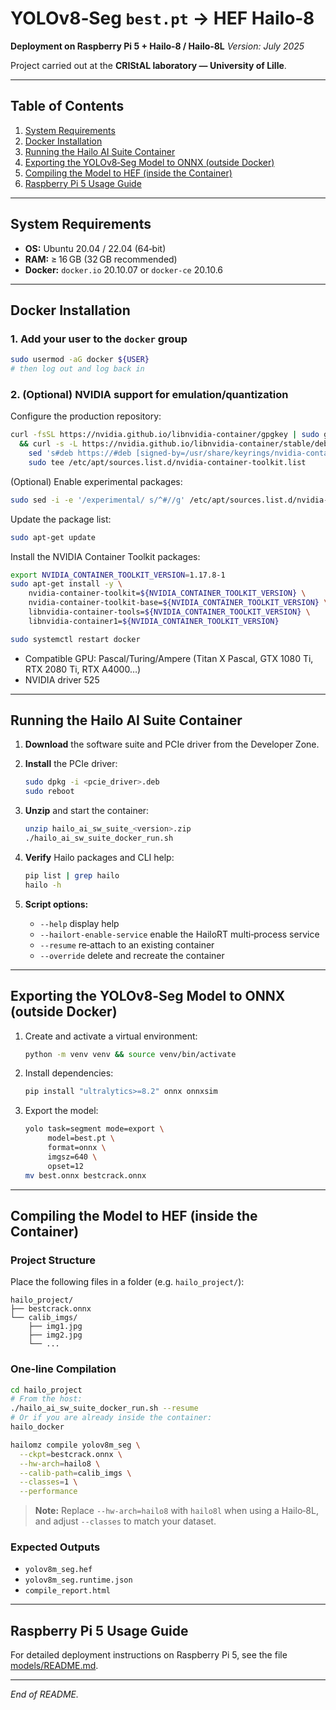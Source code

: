 # YOLOv8‑Seg `best.pt` → HEF Hailo‑8

**Deployment on Raspberry Pi 5 + Hailo‑8 / Hailo‑8L**
*Version: July 2025*

Project carried out at the **CRIStAL laboratory — University of Lille**.

---

## Table of Contents

1. [System Requirements](#system-requirements)
2. [Docker Installation](#docker-installation)
3. [Running the Hailo AI Suite Container](#running-the-hailo-ai-suite-container)
4. [Exporting the YOLOv8‑Seg Model to ONNX (outside Docker)](#exporting-the-yolov8‑seg-model-to-onnx-outside-docker)
5. [Compiling the Model to HEF (inside the Container)](#compiling-the-model-to-hef-inside-the-container)
6. [Raspberry Pi 5 Usage Guide](#raspberry-pi-5-usage-guide)

---

## System Requirements

* **OS:** Ubuntu 20.04 / 22.04 (64‑bit)
* **RAM:** ≥ 16 GB (32 GB recommended)
* **Docker:** `docker.io` 20.10.07 or `docker-ce` 20.10.6

---

## Docker Installation

### 1. Add your user to the `docker` group

```bash
sudo usermod -aG docker ${USER}
# then log out and log back in
```

### 2. (Optional) NVIDIA support for emulation/quantization

Configure the production repository:

```bash
curl -fsSL https://nvidia.github.io/libnvidia-container/gpgkey | sudo gpg --dearmor -o /usr/share/keyrings/nvidia-container-toolkit-keyring.gpg \
  && curl -s -L https://nvidia.github.io/libnvidia-container/stable/deb/nvidia-container-toolkit.list | \
    sed 's#deb https://#deb [signed-by=/usr/share/keyrings/nvidia-container-toolkit-keyring.gpg] https://#g' | \
    sudo tee /etc/apt/sources.list.d/nvidia-container-toolkit.list
```

(Optional) Enable experimental packages:

```bash
sudo sed -i -e '/experimental/ s/^#//g' /etc/apt/sources.list.d/nvidia-container-toolkit.list
```

Update the package list:

```bash
sudo apt-get update
```

Install the NVIDIA Container Toolkit packages:

```bash
export NVIDIA_CONTAINER_TOOLKIT_VERSION=1.17.8-1
sudo apt-get install -y \
    nvidia-container-toolkit=${NVIDIA_CONTAINER_TOOLKIT_VERSION} \
    nvidia-container-toolkit-base=${NVIDIA_CONTAINER_TOOLKIT_VERSION} \
    libnvidia-container-tools=${NVIDIA_CONTAINER_TOOLKIT_VERSION} \
    libnvidia-container1=${NVIDIA_CONTAINER_TOOLKIT_VERSION}

sudo systemctl restart docker
```

* Compatible GPU: Pascal/Turing/Ampere (Titan X Pascal, GTX 1080 Ti, RTX 2080 Ti, RTX A4000…)
* NVIDIA driver 525

---

## Running the Hailo AI Suite Container

1. **Download** the software suite and PCIe driver from the Developer Zone.
2. **Install** the PCIe driver:

   ```bash
   sudo dpkg -i <pcie_driver>.deb
   sudo reboot
   ```
3. **Unzip** and start the container:

   ```bash
   unzip hailo_ai_sw_suite_<version>.zip
   ./hailo_ai_sw_suite_docker_run.sh
   ```
4. **Verify** Hailo packages and CLI help:

   ```bash
   pip list | grep hailo
   hailo -h
   ```
5. **Script options:**

   * `--help` display help
   * `--hailort-enable-service` enable the HailoRT multi‑process service
   * `--resume` re‑attach to an existing container
   * `--override` delete and recreate the container

---

## Exporting the YOLOv8‑Seg Model to ONNX (outside Docker)

1. Create and activate a virtual environment:

   ```bash
   python -m venv venv && source venv/bin/activate
   ```
2. Install dependencies:

   ```bash
   pip install "ultralytics>=8.2" onnx onnxsim
   ```
3. Export the model:

   ```bash
   yolo task=segment mode=export \
        model=best.pt \
        format=onnx \
        imgsz=640 \
        opset=12
   mv best.onnx bestcrack.onnx
   ```

---

## Compiling the Model to HEF (inside the Container)

### Project Structure

Place the following files in a folder (e.g. `hailo_project/`):

```
hailo_project/
├── bestcrack.onnx
└── calib_imgs/
    ├── img1.jpg
    ├── img2.jpg
    └── ...
```

### One‑line Compilation

```bash
cd hailo_project
# From the host:
./hailo_ai_sw_suite_docker_run.sh --resume
# Or if you are already inside the container:
hailo_docker

hailomz compile yolov8m_seg \
  --ckpt=bestcrack.onnx \
  --hw-arch=hailo8 \
  --calib-path=calib_imgs \
  --classes=1 \
  --performance
```

> **Note:** Replace `--hw-arch=hailo8` with `hailo8l` when using a Hailo‑8L, and adjust `--classes` to match your dataset.

### Expected Outputs

* `yolov8m_seg.hef`
* `yolov8m_seg.runtime.json`
* `compile_report.html`

---

## Raspberry Pi 5 Usage Guide

For detailed deployment instructions on Raspberry Pi 5, see the file [models/README.md](./models/README.md).

---

*End of README.*
